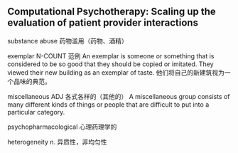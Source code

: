 ## Computational Psychotherapy: Scaling up the evaluation of patient provider interactions

substance abuse 药物滥用（药物、酒精）

exemplar  N-COUNT 范例 
An exemplar is someone or something that is considered to be so good that they should be copied or imitated. 
They viewed their new building as an exemplar of taste.
他们将自己的新建筑视为一个品味的典范。

miscellaneous 
ADJ 各式各样的（其他的）
A miscellaneous group consists of many different kinds of things or people that are difficult to put into a particular category. 

psychopharmacological 心理药理学的

heterogeneity n. 异质性，非均匀性
